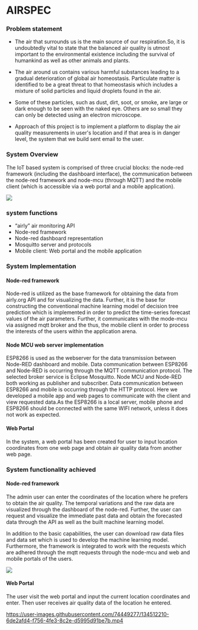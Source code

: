 # AIRSPEC

### **Problem statement**

* The air that surrounds us is the main source of our respiration.So, it is undoubtedly vital to state that the balanced air quality is utmost important to the environmental existence including the survival of humankind as well as other animals and plants.

* The air around us contains various harmful substances leading to a gradual deterioration of global air homeostasis. Particulate matter is identified to be a great threat to that homeostasis which includes a mixture of solid particles and liquid droplets found in the air.

* Some of these particles, such as dust, dirt, soot, or smoke, are large or dark enough to be seen with the naked eye. Others are so small they can only be detected using an electron microscope.

* Approach of this project is to implement a platform to display the air quality measurements in user's location and if that area is in danger level, the system that we build sent email to the user. 

### **System Overview**

The IoT based system is comprised of three crucial blocks: the node-red framework (including the dashboard interface), the communication between the node-red framework and node-mcu (through MQTT) and the mobile client (which is accessible via a web portal and a mobile application).


<img src="https://user-images.githubusercontent.com/74449277/134492217-f6e41ddb-5733-42cf-ba87-873f30f22615.png">


### **system functions**

* “airly” air monitoring API
* Node-red framework
* Node-red dashboard representation
* Mosquitto server and protocols
* Mobile client: Web portal and the mobile application

### **System Implementation**

#### **Node-red framework**

Node-red is utilized as the base framework for obtaining the data from airly.org API and for visualizing the data. Further, it is the base for constructing the conventional machine learning model of decision tree prediction which is implemented in order to predict the time-series forecast values of the air parameters. Further, it communicates with the mode-mcu via assigned mqtt broker and the thus, the mobile client in order to process the interests of the users within the application arena.

#### **Node MCU web server implementation**

ESP8266 is used as the webserver for the data transmission between Node-RED dashboard and mobile. Data communication between ESP8266 and Node-RED is occurring through the MQTT communication protocol. The selected broker service is Eclipse Mosquitto. Node MCU and Node-RED both working as publisher and subscriber. Data communication between ESP8266 and mobile is occurring through the HTTP protocol. Here we developed a mobile app and web pages to communicate with the client and view requested data.As the ESP8266 is a local server, mobile phone and ESP8266 should be connected with the same WIFI network, unless it does not work as expected.

#### **Web Portal**

In the system, a web portal has been created for user to input location coordinates from one web page and obtain air quality data from another web page.


### **System functionality achieved**

#### **Node-red framework**

The admin user can enter the coordinates of the location where he prefers to obtain the air quality. The temporal variations and the raw data are visualized through the dashboard of the node-red. Further, the user can request and visualize the immediate past data and obtain the forecasted data through the API as well as the built machine learning model.

In addition to the basic capabilities, the user can download raw data files and data set which is used to develop the machine learning model. Furthermore, the framework is integrated to work with the requests which are adhered through the mqtt requests through the node-mcu and web and mobile portals of the users.

<img src="https://user-images.githubusercontent.com/74449277/134506865-9a42f1d3-fb1b-40f6-a21f-91a376153bc0.png">

#### **Web Portal**
The user visit the web portal and input the current location coordinates and enter. Then user receives air quality data of the location he entered.

https://user-images.githubusercontent.com/74449277/134512210-6de2afd4-f756-4fe3-8c2e-d5995d91be7b.mp4

